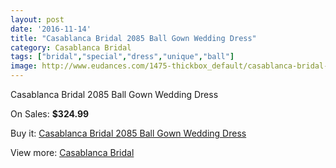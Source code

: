```yaml
---
layout: post
date: '2016-11-14'
title: "Casablanca Bridal 2085 Ball Gown Wedding Dress"
category: Casablanca Bridal
tags: ["bridal","special","dress","unique","ball"]
image: http://www.eudances.com/1475-thickbox_default/casablanca-bridal-2085-ball-gown-wedding-dress.jpg
---
```

Casablanca Bridal 2085 Ball Gown Wedding Dress

On Sales: **$324.99**
<a href="https://www.eudances.com/en/casablanca-bridal/518-casablanca-bridal-2085-ball-gown-wedding-dress.html"><amp-img layout="responsive" width="600" height="600" src="//www.eudances.com/1475-thickbox_default/casablanca-bridal-2085-ball-gown-wedding-dress.jpg" alt="Casablanca Bridal 2085 Ball Gown Wedding Dress 0" /></a>
<a href="https://www.eudances.com/en/casablanca-bridal/518-casablanca-bridal-2085-ball-gown-wedding-dress.html"><amp-img layout="responsive" width="600" height="600" src="//www.eudances.com/1476-thickbox_default/casablanca-bridal-2085-ball-gown-wedding-dress.jpg" alt="Casablanca Bridal 2085 Ball Gown Wedding Dress 1" /></a>
<a href="https://www.eudances.com/en/casablanca-bridal/518-casablanca-bridal-2085-ball-gown-wedding-dress.html"><amp-img layout="responsive" width="600" height="600" src="//www.eudances.com/1477-thickbox_default/casablanca-bridal-2085-ball-gown-wedding-dress.jpg" alt="Casablanca Bridal 2085 Ball Gown Wedding Dress 2" /></a>

Buy it: [Casablanca Bridal 2085 Ball Gown Wedding Dress](https://www.eudances.com/en/casablanca-bridal/518-casablanca-bridal-2085-ball-gown-wedding-dress.html "Casablanca Bridal 2085 Ball Gown Wedding Dress")

View more: [Casablanca Bridal](https://www.eudances.com/en/4-casablanca-bridal "Casablanca Bridal")